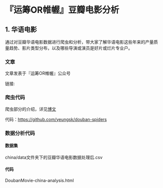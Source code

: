 # 『运筹OR帷幄』豆瓣电影分析

## 1. 华语电影

通过对豆瓣华语电影数据进行爬虫和分析，带大家了解华语电影这些年来的产量质量趋势、影片类型分布，以及哪些导演或演员是好片或烂片专业户。



### 文章

文章发表于『运筹OR帷幄』公众号

链接:



### 爬虫代码

爬虫部分的介绍，详见[博文](https://yeungsk.github.io/2018/10/08/%E7%88%AC%E8%99%AB%E5%AE%9E%E6%88%98(%E4%B8%80)%E5%88%A9%E7%94%A8scrapy%E7%88%AC%E5%8F%96%E8%B1%86%E7%93%A3%E5%8D%8E%E8%AF%AD%E7%94%B5%E5%BD%B1/)

代码：https://github.com/yeungsk/douban-spiders



### 数据分析代码

#### 数据集

china/data文件夹下的豆瓣华语电影数据处理后.csv

#### 代码

DoubanMovie-china-analysis.html



